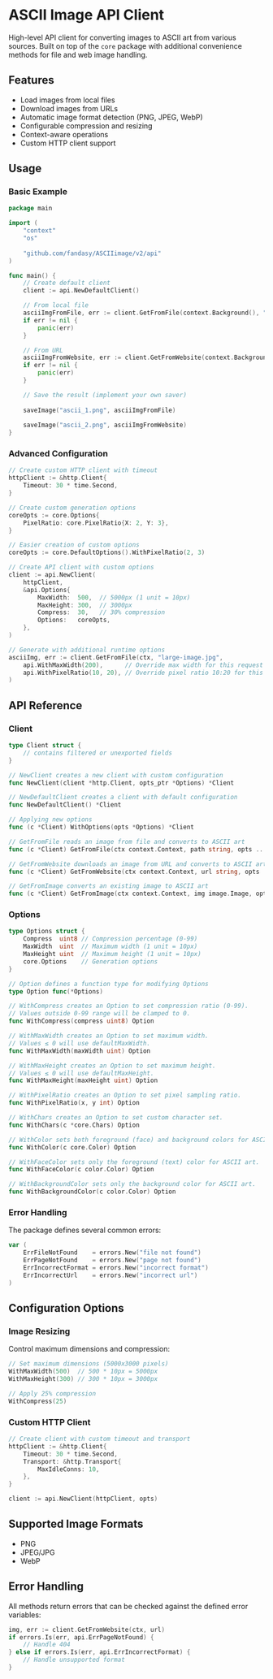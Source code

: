 # ASCII Image API Client

High-level API client for converting images to ASCII art from various sources. Built on top of the `core` package with additional convenience methods for file and web image handling.

## Features

- Load images from local files
- Download images from URLs
- Automatic image format detection (PNG, JPEG, WebP)
- Configurable compression and resizing
- Context-aware operations
- Custom HTTP client support

## Usage

### Basic Example

```go
package main

import (
	"context"
	"os"
	
	"github.com/fandasy/ASCIIimage/v2/api"
)

func main() {
	// Create default client
	client := api.NewDefaultClient()

	// From local file
	asciiImgFromFile, err := client.GetFromFile(context.Background(), "input.jpg")
	if err != nil {
		panic(err)
	}

	// From URL
	asciiImgFromWebsite, err := client.GetFromWebsite(context.Background(), "https://example.com/image.png")
	if err != nil {
		panic(err)
	}

	// Save the result (implement your own saver)
	
	saveImage("ascii_1.png", asciiImgFromFile)
	
	saveImage("ascii_2.png", asciiImgFromWebsite)
}
```

### Advanced Configuration

```go
// Create custom HTTP client with timeout
httpClient := &http.Client{
	Timeout: 30 * time.Second,
}

// Create custom generation options
coreOpts := core.Options{
	PixelRatio: core.PixelRatio{X: 2, Y: 3},
}

// Easier creation of custom options
coreOpts := core.DefaultOptions().WithPixelRatio(2, 3)

// Create API client with custom options
client := api.NewClient(
	httpClient,
	&api.Options{
		MaxWidth:  500,  // 5000px (1 unit = 10px)
		MaxHeight: 300,  // 3000px
		Compress:  30,   // 30% compression
		Options:   coreOpts,
	},
)

// Generate with additional runtime options
asciiImg, err := client.GetFromFile(ctx, "large-image.jpg",
	api.WithMaxWidth(200),      // Override max width for this request
	api.WithPixelRatio(10, 20), // Override pixel ratio 10:20 for this request
)
```

## API Reference

### Client

```go
type Client struct {
	// contains filtered or unexported fields
}

// NewClient creates a new client with custom configuration
func NewClient(client *http.Client, opts_ptr *Options) *Client

// NewDefaultClient creates a client with default configuration
func NewDefaultClient() *Client

// Applying new options
func (c *Client) WithOptions(opts *Options) *Client

// GetFromFile reads an image from file and converts to ASCII art
func (c *Client) GetFromFile(ctx context.Context, path string, opts ...Option) (*image.RGBA, error)

// GetFromWebsite downloads an image from URL and converts to ASCII art
func (c *Client) GetFromWebsite(ctx context.Context, url string, opts ...Option) (*image.RGBA, error)

// GetFromImage converts an existing image to ASCII art
func (c *Client) GetFromImage(ctx context.Context, img image.Image, opts ...Option) (*image.RGBA, error)
```

### Options

```go
type Options struct {
	Compress  uint8 // Compression percentage (0-99)
	MaxWidth  uint  // Maximum width (1 unit = 10px)
	MaxHeight uint  // Maximum height (1 unit = 10px)
	core.Options    // Generation options
}

// Option defines a function type for modifying Options
type Option func(*Options)

// WithCompress creates an Option to set compression ratio (0-99).
// Values outside 0-99 range will be clamped to 0.
func WithCompress(compress uint8) Option

// WithMaxWidth creates an Option to set maximum width.
// Values ≤ 0 will use defaultMaxWidth.
func WithMaxWidth(maxWidth uint) Option

// WithMaxHeight creates an Option to set maximum height.
// Values ≤ 0 will use defaultMaxHeight.
func WithMaxHeight(maxHeight uint) Option

// WithPixelRatio creates an Option to set pixel sampling ratio.
func WithPixelRatio(x, y int) Option

// WithChars creates an Option to set custom character set.
func WithChars(c *core.Chars) Option

// WithColor sets both foreground (face) and background colors for ASCII art generation.
func WithColor(c core.Color) Option

// WithFaceColor sets only the foreground (text) color for ASCII art.
func WithFaceColor(c color.Color) Option

// WithBackgroundColor sets only the background color for ASCII art.
func WithBackgroundColor(c color.Color) Option
```

### Error Handling

The package defines several common errors:

```go
var (
	ErrFileNotFound    = errors.New("file not found")
	ErrPageNotFound    = errors.New("page not found")
	ErrIncorrectFormat = errors.New("incorrect format")
	ErrIncorrectUrl    = errors.New("incorrect url")
)
```

## Configuration Options

### Image Resizing

Control maximum dimensions and compression:

```go
// Set maximum dimensions (5000x3000 pixels)
WithMaxWidth(500)  // 500 * 10px = 5000px
WithMaxHeight(300) // 300 * 10px = 3000px

// Apply 25% compression
WithCompress(25)
```

### Custom HTTP Client

```go
// Create client with custom timeout and transport
httpClient := &http.Client{
	Timeout: 30 * time.Second,
	Transport: &http.Transport{
		MaxIdleConns: 10,
	},
}

client := api.NewClient(httpClient, opts)
```

## Supported Image Formats

- PNG
- JPEG/JPG
- WebP

## Error Handling

All methods return errors that can be checked against the defined error variables:

```go
img, err := client.GetFromWebsite(ctx, url)
if errors.Is(err, api.ErrPageNotFound) {
	// Handle 404
} else if errors.Is(err, api.ErrIncorrectFormat) {
	// Handle unsupported format
}
```
